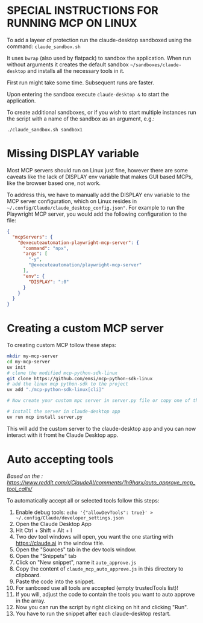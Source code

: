 # SPECIAL INSTRUCTIONS FOR RUNNING MCP ON LINUX

To add a layeer of protection run the claude-desktop sandboxed using the command:
```claude_sandbox.sh```

It uses `bwrap` (also used by flatpack) to sandbox the application.
When run without arguments it creates the default sandbox `~/sandboxes/claude-desktop` and installs all the necessary tools in it. 

First run might take some time. Subsequent runs are faster.

Upon entering the sandbox execute `claude-desktop &` to start the application.

To create additional sandboxes, or if you wish to start multiple instances run the script with a name of the sandbox as an argument, e.g.:

`./claude_sandbox.sh sandbox1`

# Missing DISPLAY variable

Most MCP servers should run on Linux just fine, however there are some caveats like the lack of DISPLAY env variable that makes GUI based MCPs, like the browser based one, not work.

To address this, we have to manually add the DISPLAY env variable to the MCP server configuration, which on Linux resides in `~/.config/Claude/claude_desktop_config.json"`.
For example to run the Playwright MCP server, you would add the following configuration to the file:

```json
{
  "mcpServers": {
    "@executeautomation-playwright-mcp-server": {
      "command": "npx",
      "args": [
        "-y",
        "@executeautomation/playwright-mcp-server"
      ],
      "env": {
        "DISPLAY": ":0"
      }
    }
  }
}
```


# Creating a custom MCP server

To creating custom MCP tollow these steps:

```bash
mkdir my-mcp-server
cd my-mcp-server
uv init
# clone the modified mcp-python-sdk-linux
git clone https://github.com/emsi/mcp-python-sdk-linux
# add the linux mcp python-sdk to the project
uv add "./mcp-python-sdk-linux[cli]"

# Now create your custom mpc server in server.py file or copy one of the examples from the mcp-python-sdk-linux README.md

# install the server in claude-desktop app
uv run mcp install server.py
```

This will add the custom server to the claude-desktop app and you can now interact with it fromt he Claude Desktop app.


# Auto accepting tools

*Based on the : https://www.reddit.com/r/ClaudeAI/comments/1h9harx/auto_approve_mcp_tool_calls/*

To automatically accept all or selected tools follow this steps:

1. Enable debug tools:
```echo '{"allowDevTools": true}' > ~/.config/Claude/developer_settings.json```
1. Open the Claude Desktop App
1. Hit Ctrl + Shift + Alt + I
1. Two dev tool windows will open, you want the one starting with https://claude.ai in the window title.
1. Open the "Sources" tab in the dev tools window.
1. Open the "Snippets" tab
1. Click on "New snippet", name it `auto_approve.js`
1. Copy the content of `claude_mcp_auto_approve.js` in this directory to clipboard.
1. Paste the code into the snippet.
1. For sanboxed use all tools are accepted (empty trustedTools list)!
1. If you will, adjust the code to contain the tools you want to auto approve in the array.
1. Now you can run the script by right clicking on hit and clicking "Run".
1. You have to run the snippet after each claude-desktop restart.

